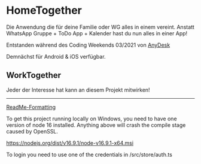 # HomeTogether
Die Anwendung die für deine Familie oder WG alles in einem vereint. Anstatt WhatsApp Gruppe + ToDo App + Kalender hast du nun alles in einer App!

Entstanden während des Coding Weekends 03/2021 von [AnyDesk](https://anydesk.com/)


Demnächst für Android & iOS verfügbar.

## WorkTogether
Jeder der Interesse hat kann an diesem Projekt mitwirken!


---
[ReadMe-Formatting](https://guides.github.com/features/mastering-markdown/)

To get this project running locally on Windows, you need to have one version of node 16 installed. Anything above will crash the compile stage caused by OpenSSL.

https://nodejs.org/dist/v16.9.1/node-v16.9.1-x64.msi

To login you need to use one of the credentials in /src/store/auth.ts
